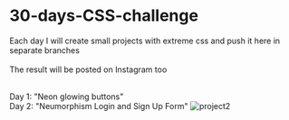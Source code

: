 # 30-days-CSS-challenge
Each day I will create small projects with extreme css and push it here in separate branches <br><br>
The result will be posted on Instagram too<br><br>

Day 1: "Neon glowing buttons"<br>
Day 2: "Neumorphism Login and Sign Up Form"
![project2](https://user-images.githubusercontent.com/81618370/234963595-a7120f7b-c40a-4384-9d1b-a2c5f9fa26ee.gif)

